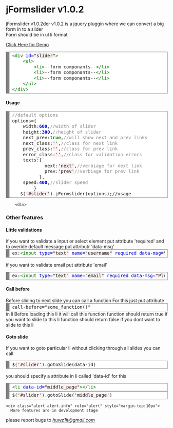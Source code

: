 jFormslider v1.0.2
===========
jFormslider v1.0.2der v1.0.2 is a jquery pluggin where we can convert a big form in to a slider<br/>
Form should be in ul li format

<a  href="http://jformslider.0fees.us" target="_blank">Click Here for Demo</a>
<br/>
<div style="background: #ffffff; overflow:auto;width:auto;border:solid gray;border-width:.1em .1em .1em .8em;padding:.2em .6em;"><pre style="margin: 0; line-height: 125%"><span style="color: #007700">&lt;div</span> <span style="color: #0000CC">id=</span><span style="background-color: #fff0f0">&quot;slider&quot;</span><span style="color: #007700">&gt;</span>
	<span style="color: #007700">&lt;ul&gt;</span>
		<span style="color: #007700">&lt;li&gt;</span>--form componants--<span style="color: #007700">&lt;/li&gt;</span>
		<span style="color: #007700">&lt;li&gt;</span>--form componants--<span style="color: #007700">&lt;/li&gt;</span>
		<span style="color: #007700">&lt;li&gt;</span>--form componants--<span style="color: #007700">&lt;/li&gt;</span>
	<span style="color: #007700">&lt;/ul&gt;</span>
<span style="color: #007700">&lt;/div&gt;</span>
</pre></div>



<h4>Usage</h4>
<div style="background: #ffffff; overflow:auto;width:auto;border:solid gray;border-width:.1em .1em .1em .8em;padding:.2em .6em;"><pre style="margin: 0; line-height: 125%"><span style="color: #888888">//default options</span>
options<span style="color: #333333">=</span>{
	width<span style="color: #333333">:</span><span style="color: #0000DD; font-weight: bold">600</span>,<span style="color: #888888">//width of slider</span>
	height<span style="color: #333333">:</span><span style="color: #0000DD; font-weight: bold">300</span>,<span style="color: #888888">//height of slider</span>
	next_prev<span style="color: #333333">:</span><span style="color: #008800; font-weight: bold">true</span>,<span style="color: #888888">//will show next and prev links</span>
	next_class<span style="color: #333333">:</span><span style="background-color: #fff0f0">&#39;&#39;</span>,<span style="color: #888888">//class for next link</span>
	prev_class<span style="color: #333333">:</span><span style="background-color: #fff0f0">&#39;&#39;</span>,<span style="color: #888888">//class for prev link</span>
	error_class<span style="color: #333333">:</span><span style="background-color: #fff0f0">&#39;&#39;</span>,<span style="color: #888888">//class for validation errors</span>
	texts<span style="color: #333333">:</span>{
			next<span style="color: #333333">:</span><span style="background-color: #fff0f0">&#39;next&#39;</span>,<span style="color: #888888">//verbiage for next link</span>
			prev<span style="color: #333333">:</span><span style="background-color: #fff0f0">&#39;prev&#39;</span><span style="color: #888888">//verbiage for prev link</span>
		  },
	speed<span style="color: #333333">:</span><span style="color: #0000DD; font-weight: bold">400</span>,<span style="color: #888888">//slider speed</span>
		}	<br/>	$(<span style="background-color: #fff0f0">&#39;#slider&#39;</span>).jFormslider(options);//usage
</pre></div>

		
		<div>
	
</div>

<h3>Other features</h3>
		   <h4>Little validations</h4>
		<div>
		if you want to validate a input or select element put attribute 'required'
and to overide default message put attributr 'data-msg'
		</div>

<div style="background: #ffffff; overflow:auto;width:auto;border:solid gray;border-width:.1em .1em .1em .8em;padding:.2em .6em;"><pre style="margin: 0; line-height: 125%">ex:<span style="color: #007700">&lt;input</span> <span style="color: #0000CC">type=</span><span style="background-color: #fff0f0">&quot;text&quot;</span> <span style="color: #0000CC">name=</span><span style="background-color: #fff0f0">&quot;username&quot;</span> <span style="color: #0000CC">required</span> <span style="color: #0000CC">data-msg=</span><span style="background-color: #fff0f0">&quot;Please enter username&quot;</span><span style="color: #007700">/&gt;</span>
</pre></div>

if you want to validate email put attribute 'email'
<div style="background: #ffffff; overflow:auto;width:auto;border:solid gray;border-width:.1em .1em .1em .8em;padding:.2em .6em;"><pre style="margin: 0; line-height: 125%">ex:<span style="color: #007700">&lt;input</span> <span style="color: #0000CC">type=</span><span style="background-color: #fff0f0">&quot;text&quot;</span> <span style="color: #0000CC">name=</span><span style="background-color: #fff0f0">&quot;email&quot;</span> <span style="color: #0000CC">required</span> <span style="color: #0000CC">data-msg=</span><span style="background-color: #fff0f0">&quot;Please enter a valid email &quot;</span><span style="color: #007700">/&gt;</span>
</pre></div>

<h4>Call before</h4>
Before sliding to next slide you can call a function 
For this just put attribute <div style="background: #ffffff; overflow:auto;width:auto;border:solid gray;border-width:.1em .1em .1em .8em;padding:.2em .6em;"><pre style="margin: 0; line-height: 125%">call-before=&quot;some_function()&quot; 
</pre></div>
in li 
Before loading this li it will call this function
function should return true if you want to slide to this li
function should return false if you  dont want to slide to this li

<h4>Goto slide</h4>

If you want to goto particular li  without clicking through all slides
you can call 
<div style="background: #ffffff; overflow:auto;width:auto;border:solid gray;border-width:.1em .1em .1em .8em;padding:.2em .6em;"><pre style="margin: 0; line-height: 125%">$(<span style="background-color: #fff0f0">&#39;#slider&#39;</span>).gotoSlide(data<span style="color: #333333">-</span>id)
</pre></div>

you should specify a attribute in li called 'data-id' for this
<div style="background: #ffffff; overflow:auto;width:auto;border:solid gray;border-width:.1em .1em .1em .8em;padding:.2em .6em;"><pre style="margin: 0; line-height: 125%"><span style="color: #007700">&lt;li</span> <span style="color: #0000CC">data-id=</span><span style="background-color: #fff0f0">&quot;middle_page&quot;</span><span style="color: #007700">&gt;&lt;/li&gt;</span>
</pre></div>
<div style="background: #ffffff; overflow:auto;width:auto;border:solid gray;border-width:.1em .1em .1em .8em;padding:.2em .6em;"><pre style="margin: 0; line-height: 125%">$(<span style="background-color: #fff0f0">&#39;#slider&#39;</span>).gotoSlide(<span style="background-color: #fff0f0">&#39;middle_page&#39;</span>)
</pre></div>



	<div class="alert alert-info" role="alert" style="margin-top:10px">
      More features are in development stage

please report bugs to <i>huwz1it@gmail.com	</i>
    </div>


		
